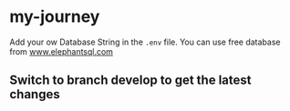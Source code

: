 # my-journey

Add your ow Database String in the `.env` file. You can use free database from www.elephantsql.com

## Switch to branch develop to get the latest changes
